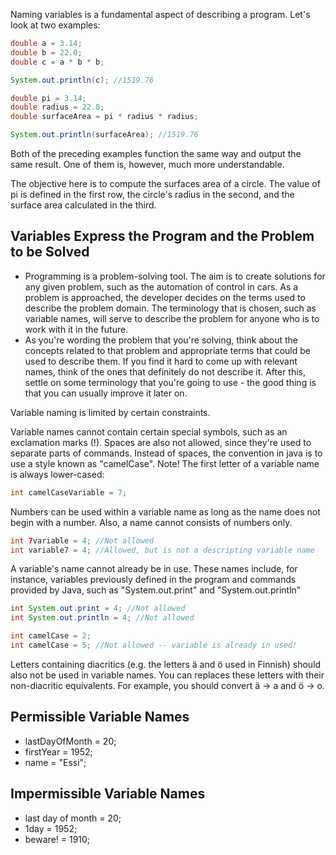 Naming variables is a fundamental aspect of describing a program. Let's look at two examples:
```Java
double a = 3.14;
double b = 22.0;
double c = a * b * b;

System.out.println(c); //1519.76
```

```Java
double pi = 3.14;
double radius = 22.0;
double surfaceArea = pi * radius * radius;

System.out.println(surfaceArea); //1519.76
```

Both of the preceding examples function the same way and output the same result. One of them is, however, much more understandable.

The objective here is to compute the surfaces area of a circle. The value of pi is defined in the first row, the circle's radius in the second, and the surface area calculated in the third.

## Variables Express the Program and the Problem to be Solved
- Programming is a problem-solving tool. The aim is to create solutions for any given problem, such as the automation of control in cars. As a problem is approached, the developer decides on the terms used to describe the problem domain. The terminology that is chosen, such as variable names, will serve to describe the problem for anyone who is to work with it in the future.
- As you're wording the problem that you're solving, think about the concepts related to that problem and appropriate terms that could be used to describe them. If you find it hard to come up with relevant names, think of the ones that definitely do not describe it. After this, settle on some terminology that you're going to use - the good thing is that you can usually improve it later on.

Variable naming is limited by certain constraints.

Variable names cannot contain certain special symbols, such as an exclamation marks (!). Spaces are also not allowed, since they're used to separate parts of commands. Instead of spaces, the convention in java is to use a style known as "camelCase". Note! The first letter of a variable name is always lower-cased:
```Java
int camelCaseVariable = 7;
```

Numbers can be used within a variable name as long as the name does not begin with a number. Also, a name cannot consists of numbers only.
```Java
int 7variable = 4; //Not allowed
int variable7 = 4; //Allowed, but is not a descripting variable name
```

A variable's name cannot already be in use. These names include, for instance, variables previously defined in the program and commands provided by Java, such as "System.out.print" and "System.out.println"
```Java
int System.out.print = 4; //Not allowed
int System.out.println = 4; //Not allowed
```

```Java
int camelCase = 2;
int camelCase = 5; //Not allowed -- variable is already in used!
```

Letters containing diacritics (e.g. the letters ä and ö used in Finnish) should also not be used in variable names. You can replaces these letters with their non-diacritic equivalents. For example, you should convert ä -> a and ö -> o.

## Permissible Variable Names
- lastDayOfMonth = 20;
- firstYear = 1952;
- name = "Essi";

## Impermissible Variable Names
- last day of month = 20;
- 1day = 1952;
- beware! = 1910;